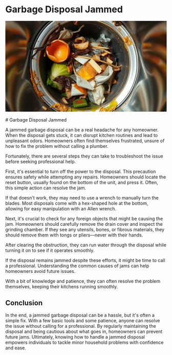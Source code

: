 <h1> Garbage Disposal Jammed
 </h1><p><img src="/images/disposal_mechanism_is_stuck.jpg"></p># Garbage Disposal Jammed

A jammed garbage disposal can be a real headache for any homeowner. When the disposal gets stuck, it can disrupt kitchen routines and lead to unpleasant odors. Homeowners often find themselves frustrated, unsure of how to fix the problem without calling a plumber.

Fortunately, there are several steps they can take to troubleshoot the issue before seeking professional help.

First, it's essential to turn off the power to the disposal. This precaution ensures safety while attempting any repairs. Homeowners should locate the reset button, usually found on the bottom of the unit, and press it. Often, this simple action can resolve the jam.

If that doesn't work, they may need to use a wrench to manually turn the blades. Most disposals come with a hex-shaped hole at the bottom, allowing for easy manipulation with an Allen wrench.

Next, it's crucial to check for any foreign objects that might be causing the jam. Homeowners should carefully remove the drain cover and inspect the grinding chamber. If they see any utensils, bones, or fibrous materials, they should remove them with tongs or pliers—never with their hands.

After clearing the obstruction, they can run water through the disposal while turning it on to see if it operates smoothly.

If the disposal remains jammed despite these efforts, it might be time to call a professional. Understanding the common causes of jams can help homeowners avoid future issues.

With a bit of knowledge and patience, they can often resolve the problem themselves, keeping their kitchens running smoothly.

## Conclusion

In the end, a jammed garbage disposal can be a hassle, but it's often a simple fix. With a few basic tools and some patience, anyone can resolve the issue without calling for a professional. By regularly maintaining the disposal and being cautious about what goes in, homeowners can prevent future jams. Ultimately, knowing how to handle a jammed disposal empowers individuals to tackle minor household problems with confidence and ease.
